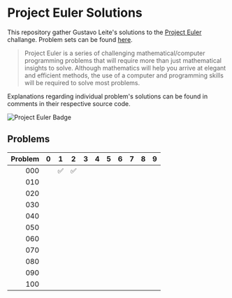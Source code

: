 Project Euler Solutions
=======================

This repository gather Gustavo Leite's solutions to the [Project Euler][1]
challange. Problem sets can be found [here][2].

> Project Euler is a series of challenging mathematical/computer programming
> problems that will require more than just mathematical insights to solve.
> Although mathematics will help you arrive at elegant and efficient methods,
> the use of a computer and programming skills will be required to solve most
> problems.

Explanations regarding individual problem's solutions can be found in comments
in their respective source code.

![Project Euler Badge][3]

Problems
--------

| Problem |  0  |  1  |  2  |  3  |  4  |  5  |  6  |  7  |  8  |  9  |
| ------: | :-: | :-: | :-: | :-: | :-: | :-: | :-: | :-: | :-: | :-: |
|    000  |     | ✅  | ✅  |     |     |     |     |     |     |     |
|    010  |     |     |     |     |     |     |     |     |     |     |
|    020  |     |     |     |     |     |     |     |     |     |     |
|    030  |     |     |     |     |     |     |     |     |     |     |
|    040  |     |     |     |     |     |     |     |     |     |     |
|    050  |     |     |     |     |     |     |     |     |     |     |
|    060  |     |     |     |     |     |     |     |     |     |     |
|    070  |     |     |     |     |     |     |     |     |     |     |
|    080  |     |     |     |     |     |     |     |     |     |     |
|    090  |     |     |     |     |     |     |     |     |     |     |
|    100  |     |     |     |     |     |     |     |     |     |     |

[1]: https://projecteuler.net/about
[2]: https://projecteuler.net/archives
[3]: https://projecteuler.net/profile/leiteg.png

